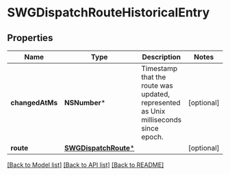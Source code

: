 # SWGDispatchRouteHistoricalEntry

## Properties
Name | Type | Description | Notes
------------ | ------------- | ------------- | -------------
**changedAtMs** | **NSNumber*** | Timestamp that the route was updated, represented as Unix milliseconds since epoch. | [optional] 
**route** | [**SWGDispatchRoute***](SWGDispatchRoute.md) |  | [optional] 

[[Back to Model list]](../README.md#documentation-for-models) [[Back to API list]](../README.md#documentation-for-api-endpoints) [[Back to README]](../README.md)


